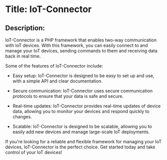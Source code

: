 # Title: IoT-Connector

## Description:
IoT-Connector is a PHP framework that enables two-way communication with IoT devices. With this framework, you can easily connect to and manage your IoT devices, sending commands to them and receiving data back in real time.

Some of the features of IoT-Connector include:

* Easy setup: IoT-Connector is designed to be easy to set up and use, with a simple API and clear documentation.

* Secure communication: IoT-Connector uses secure communication protocols to ensure that your data is safe and secure.

* Real-time updates: IoT-Connector provides real-time updates of device data, allowing you to monitor your devices and respond quickly to changes.

* Scalable: IoT-Connector is designed to be scalable, allowing you to easily add new devices and manage large-scale IoT deployments.

If you're looking for a reliable and flexible framework for managing your IoT devices, IoT-Connector is the perfect choice. Get started today and take control of your IoT devices!
